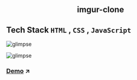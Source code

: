 <h2 align="center"> imgur-clone</h2> 


## Tech Stack  `HTML` , `CSS` , `JavaScript`



![glimpse](https://github.com/mayuriwasu1/imgur-clone/blob/main/images/redme1.png)


![glimpse](https://github.com/mayuriwasu1/imgur-clone/blob/main/images/redme2.png)


### [Demo](https://imgur-clone-beta.vercel.app/) ↗️

